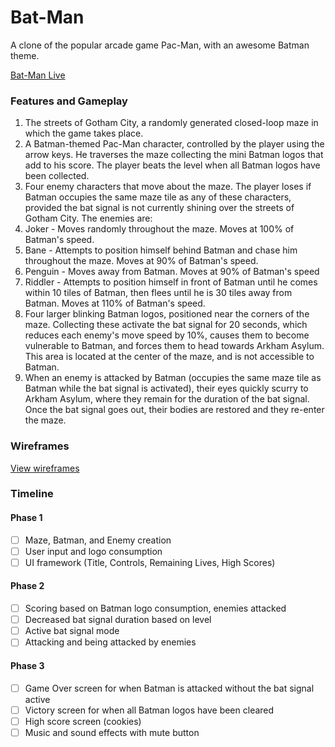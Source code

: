 # Bat-Man
A clone of the popular arcade game Pac-Man, with an awesome Batman theme.

[Bat-Man Live](https://bat-man.herokuapp.com)

### Features and Gameplay
1. The streets of Gotham City, a randomly generated closed-loop maze in which the game takes place.
2. A Batman-themed Pac-Man character, controlled by the player using the arrow keys. He traverses the maze collecting the mini Batman logos that add to his score. The player beats the level when all Batman logos have been collected.
3. Four enemy characters that move about the maze. The player loses if Batman occupies the same maze tile as any of these characters, provided the bat signal is not currently shining over the streets of Gotham City. The enemies are:
  1. Joker - Moves randomly throughout the maze. Moves at 100% of Batman's speed.
  2. Bane - Attempts to position himself behind Batman and chase him throughout the maze. Moves at 90% of Batman's speed.
  3. Penguin - Moves away from Batman. Moves at 90% of Batman's speed
  4. Riddler - Attempts to position himself in front of Batman until he comes within 10 tiles of Batman, then flees until he is 30 tiles away from Batman. Moves at 110% of Batman's speed.
4. Four larger blinking Batman logos, positioned near the corners of the maze. Collecting these activate the bat signal for 20 seconds, which reduces each enemy's move speed by 10%, causes them to become vulnerable to Batman, and forces them to head towards Arkham Asylum. This area is located at the center of the maze, and is not accessible to Batman.
5. When an enemy is attacked by Batman (occupies the same maze tile as Batman while the bat signal is activated), their eyes quickly scurry to Arkham Asylum, where they remain for the duration of the bat signal. Once the bat signal goes out, their bodies are restored and they re-enter the maze.

### Wireframes
[View wireframes](./docs/wireframes/)

### Timeline
#### Phase 1
- [ ] Maze, Batman, and Enemy creation
- [ ] User input and logo consumption
- [ ] UI framework (Title, Controls, Remaining Lives, High Scores)

#### Phase 2
- [ ] Scoring based on Batman logo consumption, enemies attacked
- [ ] Decreased bat signal duration based on level
- [ ] Active bat signal mode
- [ ] Attacking and being attacked by enemies

#### Phase 3
- [ ] Game Over screen for when Batman is attacked without the bat signal active
- [ ] Victory screen for when all Batman logos have been cleared
- [ ] High score screen (cookies)
- [ ] Music and sound effects with mute button

